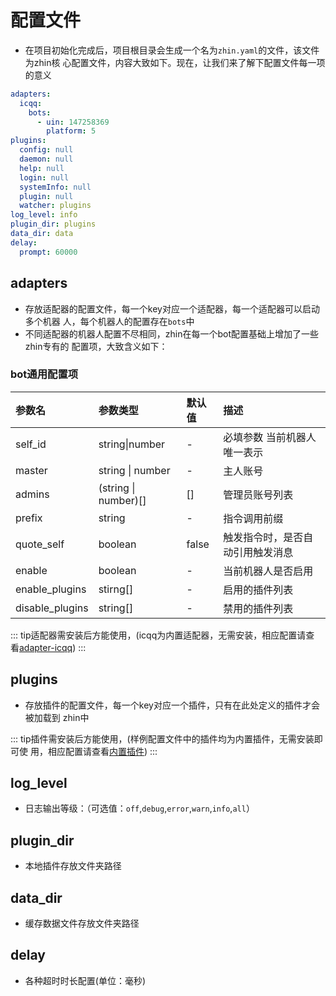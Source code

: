 # 配置文件

- 在项目初始化完成后，项目根目录会生成一个名为`zhin.yaml`的文件，该文件为zhin核
  心配置文件，内容大致如下。现在，让我们来了解下配置文件每一项的意义

```yaml
adapters:
  icqq:
    bots:
      - uin: 147258369
        platform: 5
plugins:
  config: null
  daemon: null
  help: null
  login: null
  systemInfo: null
  plugin: null
  watcher: plugins
log_level: info
plugin_dir: plugins
data_dir: data
delay:
  prompt: 60000
```

## adapters

- 存放适配器的配置文件，每一个key对应一个适配器，每一个适配器可以启动多个机器
  人，每个机器人的配置存在`bots`中
- 不同适配器的机器人配置不尽相同，zhin在每一个bot配置基础上增加了一些zhin专有的
  配置项，大致含义如下：

### bot通用配置项

| 参数名          | 参数类型                 | 默认值 | 描述                             |
| :-------------- | :----------------------- | :----- | :------------------------------- |
| self_id         | string&#124;number       | -      | 必填参数 当前机器人唯一表示      |
| master          | string &#124; number     | -      | 主人账号                         |
| admins          | (string &#124; number)[] | []     | 管理员账号列表                   |
| prefix          | string                   | -      | 指令调用前缀                     |
| quote_self      | boolean                  | false  | 触发指令时，是否自动引用触发消息 |
| enable          | boolean                  | -      | 当前机器人是否启用               |
| enable_plugins  | stirng[]                 | -      | 启用的插件列表                   |
| disable_plugins | string[]                 | -      | 禁用的插件列表                   |

::: tip适配器需安装后方能使用，(icqq为内置适配器，无需安装，相应配置请查
看[adapter-icqq](/config/adapter-icqq)) :::

## plugins

- 存放插件的配置文件，每一个key对应一个插件，只有在此处定义的插件才会被加载到
  zhin中

::: tip插件需安装后方能使用，(样例配置文件中的插件均为内置插件，无需安装即可使
用，相应配置请查看[内置插件](/config/built-plugin)) :::

## log_level

- 日志输出等级：（可选值：`off`,`debug`,`error`,`warn`,`info`,`all`）

## plugin_dir

- 本地插件存放文件夹路径

## data_dir

- 缓存数据文件存放文件夹路径

## delay

- 各种超时时长配置(单位：毫秒)
